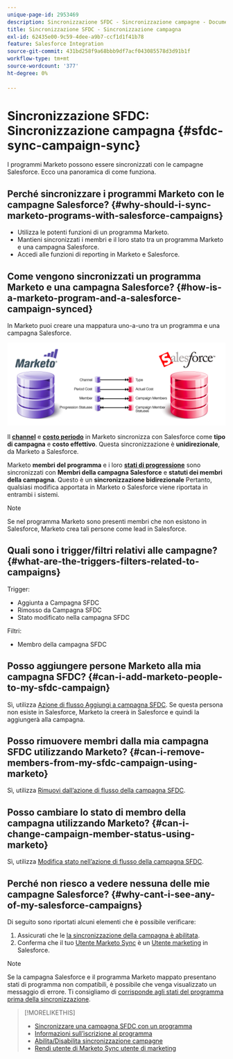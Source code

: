 ```yaml
---
unique-page-id: 2953469
description: Sincronizzazione SFDC - Sincronizzazione campagne - Documenti Marketo - Documentazione del prodotto
title: Sincronizzazione SFDC - Sincronizzazione campagna
exl-id: 62435e00-9c59-4dee-a9b7-ccf1d1f41b78
feature: Salesforce Integration
source-git-commit: 431bd258f9a68bbb9df7acf043085578d3d91b1f
workflow-type: tm+mt
source-wordcount: '377'
ht-degree: 0%

---
```


# Sincronizzazione SFDC: Sincronizzazione campagna {#sfdc-sync-campaign-sync}

I programmi Marketo possono essere sincronizzati con le campagne Salesforce. Ecco una panoramica di come funziona.

## Perché sincronizzare i programmi Marketo con le campagne Salesforce? {#why-should-i-sync-marketo-programs-with-salesforce-campaigns}

* Utilizza le potenti funzioni di un programma Marketo.
* Mantieni sincronizzati i membri e il loro stato tra un programma Marketo e una campagna Salesforce.
* Accedi alle funzioni di reporting in Marketo e Salesforce.

## Come vengono sincronizzati un programma Marketo e una campagna Salesforce? {#how-is-a-marketo-program-and-a-salesforce-campaign-synced}

In Marketo puoi creare una mappatura uno-a-uno tra un programma e una campagna Salesforce.

![](assets/image2015-7-8-9-3a43-3a8.png)

Il **[channel](/help/marketo/product-docs/administration/tags/create-a-program-channel.md)** e **[costo periodo](/help/marketo/product-docs/core-marketo-concepts/programs/working-with-programs/understanding-period-costs.md)** in Marketo sincronizza con Salesforce come **tipo di campagna** e **costo effettivo**. Questa sincronizzazione è **unidirezionale**, da Marketo a Salesforce.

Marketo **membri del programma** e i loro **[stati di progressione](/help/marketo/product-docs/core-marketo-concepts/programs/creating-programs/understanding-program-membership.md)** sono sincronizzati con **Membri della campagna Salesforce** e **statuti dei membri della campagna**. Questo è un **sincronizzazione bidirezionale** Pertanto, qualsiasi modifica apportata in Marketo o Salesforce viene riportata in entrambi i sistemi.

>[!NOTE]
>
>Se nel programma Marketo sono presenti membri che non esistono in Salesforce, Marketo crea tali persone come lead in Salesforce.

## Quali sono i trigger/filtri relativi alle campagne? {#what-are-the-triggers-filters-related-to-campaigns}

Trigger:

* Aggiunta a Campagna SFDC
* Rimosso da Campagna SFDC
* Stato modificato nella campagna SFDC

Filtri:

* Membro della campagna SFDC

## Posso aggiungere persone Marketo alla mia campagna SFDC? {#can-i-add-marketo-people-to-my-sfdc-campaign}

Sì, utilizza [Azione di flusso Aggiungi a campagna SFDC](/help/marketo/product-docs/core-marketo-concepts/smart-campaigns/salesforce-flow-actions/add-to-sfdc-campaign.md). Se questa persona non esiste in Salesforce, Marketo la creerà in Salesforce e quindi la aggiungerà alla campagna.

## Posso rimuovere membri dalla mia campagna SFDC utilizzando Marketo? {#can-i-remove-members-from-my-sfdc-campaign-using-marketo}

Sì, utilizza [Rimuovi dall’azione di flusso della campagna SFDC](/help/marketo/product-docs/core-marketo-concepts/smart-campaigns/salesforce-flow-actions/remove-from-sfdc-campaign.md).

## Posso cambiare lo stato di membro della campagna utilizzando Marketo? {#can-i-change-campaign-member-status-using-marketo}

Sì, utilizza [Modifica stato nell’azione di flusso della campagna SFDC](/help/marketo/product-docs/core-marketo-concepts/smart-campaigns/salesforce-flow-actions/change-status-in-sfdc-campaign.md).

## Perché non riesco a vedere nessuna delle mie campagne Salesforce? {#why-cant-i-see-any-of-my-salesforce-campaigns}

Di seguito sono riportati alcuni elementi che è possibile verificare:

1. Assicurati che le [la sincronizzazione della campagna è abilitata](/help/marketo/product-docs/crm-sync/salesforce-sync/setup/optional-steps/enable-disable-campaign-sync.md).
1. Conferma che il tuo [Utente Marketo Sync](/help/marketo/product-docs/crm-sync/salesforce-sync/setup/enterprise-unlimited-edition/step-2-of-3-create-a-salesforce-user-for-marketo-enterprise-unlimited.md) è un [Utente marketing](/help/marketo/product-docs/crm-sync/salesforce-sync/setup/optional-steps/enable-disable-campaign-sync/make-marketo-sync-user-a-marketing-user.md) in Salesforce.

>[!NOTE]
>
>Se la campagna Salesforce e il programma Marketo mappato presentano stati di programma non compatibili, è possibile che venga visualizzato un messaggio di errore. Ti consigliamo di [corrisponde agli stati del programma prima della sincronizzazione](/help/marketo/product-docs/crm-sync/salesforce-sync/sfdc-sync-details/how-to-match-program-statuses-and-salesforce-campaign-statuses-prior-to-sync.md).

>[!MORELIKETHIS]
>
>* [Sincronizzare una campagna SFDC con un programma](/help/marketo/product-docs/core-marketo-concepts/programs/working-with-programs/sync-an-sfdc-campaign-with-a-program.md)
>* [Informazioni sull’iscrizione al programma](/help/marketo/product-docs/core-marketo-concepts/programs/creating-programs/understanding-program-membership.md)
>* [Abilita/Disabilita sincronizzazione campagne](/help/marketo/product-docs/crm-sync/salesforce-sync/setup/optional-steps/enable-disable-campaign-sync.md)
>* [Rendi utente di Marketo Sync utente di marketing](/help/marketo/product-docs/crm-sync/salesforce-sync/setup/optional-steps/enable-disable-campaign-sync/make-marketo-sync-user-a-marketing-user.md)
